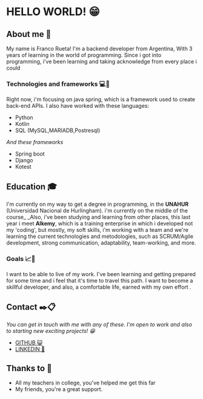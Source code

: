 # HELLO WORLD! 😁



## About me 🚀

My name is Franco Rueta! I'm a backend developer from Argentina, With 3 years of learning in the world of programming. 
Since i got into programming, i've been learning and taking acknowledge from every place i could




### Technologies and frameworks 💻🔧

Right now, i'm focusing on java spring, which is a framework used to create back-end APIs. 
I also have worked with these languages:
* Python
* Kotlin
* SQL (MySQL,MARIADB,Postresql)

_And these frameworks_

* Spring boot
* Django
* Kotest

## Education 🎓

I'm currently on my way to get a degree in programming, in the **UNAHUR** (Universidad Nacional de Hurlingham). i'm currently on the middle of the course_
_Also, i've been studying and learning from other places, this last year i meet **Alkemy**, which is a training enterprise in which i developed not my 'coding',
but mostly, my soft skills, i'm working with a team and we're learning the current technologies and metodologies, such as SCRUM/Agile development, strong
communication, adaptability, team-working, and more.

### Goals 📈🥇

I want to be able to live of my work. I've been learning and getting prepared for some time and i feel that it's time to
travel this path. I want to become a skillful developer, and also, a comfortable life, earned with my own effort . 


## Contact ✒️📋

_You can get in touch with me with any of these. I'm open to work and also to starting new exciting projects! 😁_

* [GITHUB 😺](https://github.com/francorueta)
* [LINKEDIN 📘](https://www.linkedin.com/in/rueta-franco/)

## Thanks to 🎁

* All my teachers in  college, you've helped me get this far
* My friends, you're a great support.
